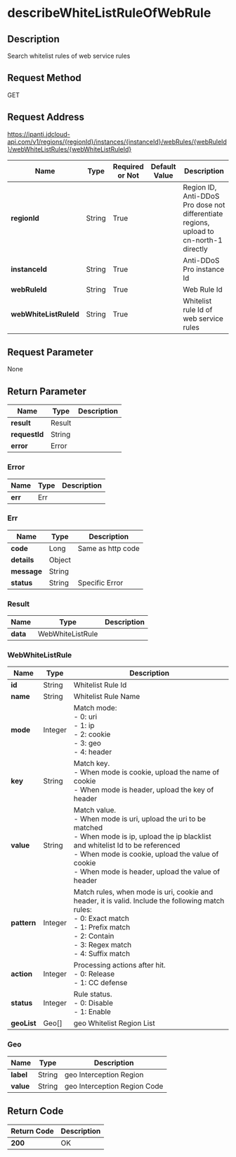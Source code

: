 # describeWhiteListRuleOfWebRule


## Description
Search whitelist rules of web service rules

## Request Method
GET

## Request Address
https://ipanti.jdcloud-api.com/v1/regions/{regionId}/instances/{instanceId}/webRules/{webRuleId}/webWhiteListRules/{webWhiteListRuleId}

|Name|Type|Required or Not|Default Value|Description|
|---|---|---|---|---|
|**regionId**|String|True| |Region ID, Anti-DDoS Pro dose not differentiate regions, upload to cn-north-1 directly|
|**instanceId**|String|True| |Anti-DDoS Pro instance Id|
|**webRuleId**|String|True| |Web Rule Id|
|**webWhiteListRuleId**|String|True| |Whitelist rule Id of web service rules|

## Request Parameter
None


## Return Parameter
|Name|Type|Description|
|---|---|---|
|**result**|Result| |
|**requestId**|String| |
|**error**|Error| |

### Error
|Name|Type|Description|
|---|---|---|
|**err**|Err| |
### Err
|Name|Type|Description|
|---|---|---|
|**code**|Long|Same as http code|
|**details**|Object| |
|**message**|String| |
|**status**|String|Specific Error|
### Result
|Name|Type|Description|
|---|---|---|
|**data**|WebWhiteListRule| |
### WebWhiteListRule
|Name|Type|Description|
|---|---|---|
|**id**|String|Whitelist Rule Id|
|**name**|String|Whitelist Rule Name|
|**mode**|Integer|Match mode:<br>- 0: uri<br>- 1: ip<br>- 2: cookie<br>- 3: geo<br>- 4: header|
|**key**|String|Match key. <br>- When mode is cookie, upload the name of cookie<br>- When mode is header, upload the key of header|
|**value**|String|Match value. <br>- When mode is uri, upload the uri to be matched<br>- When mode is ip, upload the ip blacklist and whitelist Id to be referenced<br>- When mode is cookie, upload the value of cookie<br>- When mode is header, upload the value of header|
|**pattern**|Integer|Match rules, when mode is uri, cookie and header, it is valid. Include the following match rules: <br>- 0: Exact match<br>- 1: Prefix match<br>- 2: Contain<br>- 3: Regex match<br>- 4: Suffix match|
|**action**|Integer|Processing actions after hit. <br>- 0: Release<br>- 1: CC defense|
|**status**|Integer|Rule status. <br>- 0: Disable <br>- 1: Enable|
|**geoList**|Geo[]|geo Whitelist Region List|
### Geo
|Name|Type|Description|
|---|---|---|
|**label**|String|geo Interception Region|
|**value**|String|geo Interception Region Code|

## Return Code
|Return Code|Description|
|---|---|
|**200**|OK|

